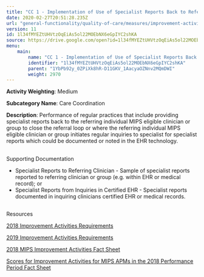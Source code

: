 ```yaml
---
title: "CC 1 - Implementation of Use of Specialist Reports Back to Referring Clinician or Group to Close Referral Loop"
date: 2020-02-27T20:51:28.235Z
url: "general-functionality/quality-of-care/measures/improvement-activities-measures/2018-improvement-acti_63.html"
version: 11
id: 1l34fMYEZtUHVtzOqEiAs5ol22MOEbNX6eGpIYC2shKA
source: https://drive.google.com/open?id=1l34fMYEZtUHVtzOqEiAs5ol22MOEbNX6eGpIYC2shKA
menu:
    main:
        name: "CC 1 - Implementation of Use of Specialist Reports Back to Referring Clinician or Group to Close Referral Loop"
        identifier: "1l34fMYEZtUHVtzOqEiAs5ol22MOEbNX6eGpIYC2shKA"
        parent: "1YbPb92y_0ZPiXk8hR-D11GKV_1AacyaOZNnv2MQmDWI"
        weight: 2970
---
```









**Activity Weighting**: Medium

**Subcategory Name**: Care Coordination

**Description**: Performance of regular practices that include providing specialist reports back to the referring individual MIPS eligible clinician or group to close the referral loop or where the referring individual MIPS eligible clinician or group initiates regular inquiries to specialist for specialist reports which could be documented or noted in the EHR technology.







## 

Supporting Documentation

* Specialist Reports to Referring Clinician - Sample of specialist reports reported to referring clinician or group (e.g. within EHR or medical record); or 
* Specialist Reports from Inquiries in Certified EHR - Specialist reports documented in inquiring clinicians certified EHR or medical records.







## 

Resources

[2018 Improvement Activities Requirements](https://qpp.cms.gov/mips/improvement-activities?py=2018)

[2019 Improvement Activities Requirements](https://qpp.cms.gov/mips/improvement-activities?py=2019)

[2018 MIPS Improvement Activities Fact Sheet](https://qpp.cms.gov/resource/2018%20MIPS%20Improvement%20Activities%20Fact%20Sheet)

[Scores for Improvement Activities for MIPS APMs in the 2018 Performance Period Fact Sheet](https://qpp.cms.gov/resource/2018%20MIPS%20APMs%20improvement%20Activities%20scores%20fact%20sheet)


